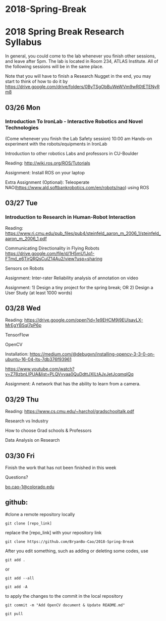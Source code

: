 # 2018-Spring-Break

# 2018 Spring Break Research Syllabus

In general, you could come to the lab whenever you finish other sessions, and leave after 5pm. The lab is located in Room 234, ATLAS Institute. All of the following sessions will be in the same place.

Note that you will have to finish a Research Nugget in the end, you may start to think of how to do it by
https://drive.google.com/drive/folders/0ByTSgObBuWeWVm9wR0tETENyRm8 

## 03/26 Mon
### Introduction To IronLab - Interactive Robotics and Novel Technologies
(Come whenever you finish the Lab Safety session)
10:00 am
Hands-on experiment with the robots/equipments in IronLab

Introduction to other robotics Labs and professors in CU-Boulder

Reading: http://wiki.ros.org/ROS/Tutorials 

Assignment: Install ROS on your laptop

Extra Assignment (Optional): Teleoperate NAO(https://www.ald.softbankrobotics.com/en/robots/nao)  using ROS

## 03/27 Tue
### Introduction to Research in Human-Robot Interaction
Reading: https://www.ri.cmu.edu/pub_files/pub4/steinfeld_aaron_m_2006_1/steinfeld_aaron_m_2006_1.pdf 

Communicating Directionality in Flying Robots https://drive.google.com/file/d/1H5mU1Jq1-FTmd_e6TjrQRQsCulZ14Au2/view?usp=sharing 

Sensors on Robots

Assignment: Inter-rater Reliability analysis of annotation on video

Assignment: 1) Design a tiny project for the spring break; OR 2) Design a User Study (at least 1000 words)

## 03/28 Wed
Reading: https://drive.google.com/open?id=1e9EHCM9j9EUlsavLX-MrEgYBSql7pP6p 

TensorFlow

OpenCV

Installation: https://medium.com/@debugvn/installing-opencv-3-3-0-on-ubuntu-16-04-lts-7db376f93961

https://www.youtube.com/watch?v=Z78zbnLlPUA&list=PLQVvvaa0QuDdttJXlLtAJxJetJcqmqlQq

Assignment: A network that has the ability to learn from a camera.

## 03/29 Thu
Reading: https://www.cs.cmu.edu/~harchol/gradschooltalk.pdf 

Research vs Industry

How to choose Grad schools & Professors

Data Analysis on Research

## 03/30 Fri
Finish the work that has not been finished in this week

Questions?

bo.cao-1@colorado.edu




## github:
#clone a remote repository locally
```
git clone [repo_link]
```
replace the [repo_link] with your repository link
```
git clone https://github.com/BryanBo-Cao/2018-Spring-Break
```
After you edit something, such as adding or deleting some codes,
use
```
git add .
```
or
```
git add --all
```
```
git add -A
```
to apply the changes to the commit in the local repository
```
git commit -m "Add OpenCV document & Update README.md"
```
```
git pull
```
